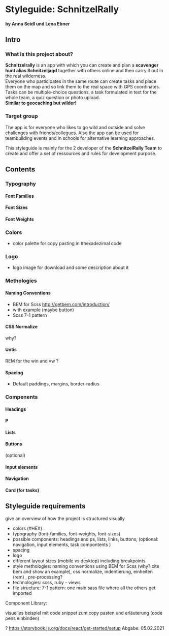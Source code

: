 # Styleguide: SchnitzelRally
#### by Anna Seidl und Lena Ebner 

## Intro
### What is this project about?
**Schnitzelrally** is an app with which you can create and plan a __scavenger hunt alias Schnitzeljagd__ together with others online and then carry it out in the real wilderness.   
Everyone who participates in the same route can create tasks and place them on the map and so link them to the real space with GPS coordinates.   
Tasks can be multiple-choice questions, a task formulated in text for the whole team, a quiz question or photo upload.   
__Similar to geocaching but wilder!__

### Target group
The app is for everyone who likes to go wild and outside and solve challenges with friends/collegues.
Also the app can be used for teambuilding events and in schools for alternative learning approaches.

This styleguide is mainly for the 2 developer of the **SchnitzelRally Team** to create and offer a set of ressources and rules for development purpose.

## Contents
### Typography
#### Font Families

#### Font Sizes

#### Font Weights


### Colors
- color palette for copy pasting in #hexadezimal code

### Logo
- logo image for download and some description about it

### Methologies
#### Naming Conventions
- BEM for Scss http://getbem.com/introduction/
- with example (maybe button)
- Scss 7-1 pattern
#### CSS Normalize
why?

#### Untis
REM for the win
and vw ?

#### Spacing 
- Default paddings, margins, border-radius

### Compenents

#### Headings

#### P

#### Lists

#### Buttons

(optional)
#### Input elements
#### Navigation
#### Card (for tasks)


## Styleguide requirements
give an overview of how the project is structured visually
- colors (#HEX)
- typography (font-families, font-weights, font-sizes)
- possible components: headings and ps, lists, links, buttons, (optional: navigation, input elements, task compontents )
- spacing
- logo
- different layout sizes (mobile vs desktop) including breakpoints
- style methologies: naming conventions using BEM for Scss (why? cite bem and show an example), css normalize, indentierung, einheiten (rem)
, pre-processing? 
- technologies: scss, ruby - views
- file structure: 7-1 pattern: one main sass file where all the others get imported

Component Library:

visuelles beispiel mit code snippet zum copy pasten und erläuterung
(code pens einbinden)

? https://storybook.js.org/docs/react/get-started/setup
Abgabe: 05.02.2021
